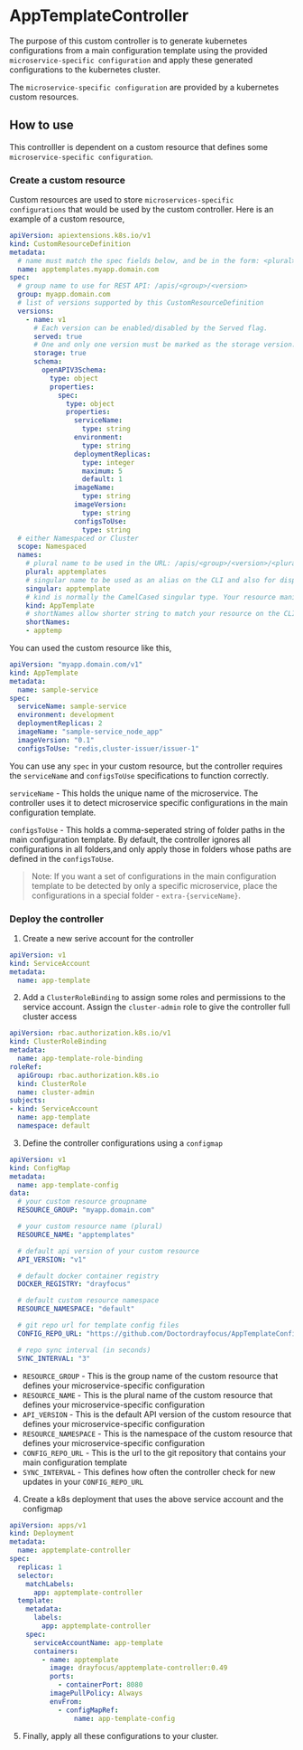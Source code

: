 ﻿# AppTemplateController
The purpose of this custom controller is to generate kubernetes configurations from a main configuration template using the provided `microservice-specific configuration` and apply these generated configurations to the kubernetes cluster.

The `microservice-specific configuration` are provided by a kubernetes custom resources.

## How to use

This controlller is dependent on a custom resource that defines some `microservice-specific configuration`.

### Create a custom resource
Custom resources are used to store `microservices-specific configurations` that would be used by the custom controller. 
Here is an example of a custom resource,

```yml
apiVersion: apiextensions.k8s.io/v1
kind: CustomResourceDefinition
metadata:
  # name must match the spec fields below, and be in the form: <plural>.<group>
  name: apptemplates.myapp.domain.com
spec:
  # group name to use for REST API: /apis/<group>/<version>
  group: myapp.domain.com
  # list of versions supported by this CustomResourceDefinition
  versions:
    - name: v1
      # Each version can be enabled/disabled by the Served flag.
      served: true
      # One and only one version must be marked as the storage version.
      storage: true
      schema:
        openAPIV3Schema:
          type: object
          properties:
            spec:
              type: object
              properties:
                serviceName:
                  type: string
                environment:
                  type: string
                deploymentReplicas:
                  type: integer
                  maximum: 5
                  default: 1
                imageName:
                  type: string
                imageVersion:
                  type: string
                configsToUse:
                  type: string
  # either Namespaced or Cluster
  scope: Namespaced
  names:
    # plural name to be used in the URL: /apis/<group>/<version>/<plural>
    plural: apptemplates
    # singular name to be used as an alias on the CLI and also for displaying
    singular: apptemplate
    # kind is normally the CamelCased singular type. Your resource manifests use this.
    kind: AppTemplate
    # shortNames allow shorter string to match your resource on the CLI
    shortNames:
    - apptemp
```

You can used the custom resource like this,

```yml
apiVersion: "myapp.domain.com/v1"
kind: AppTemplate
metadata:
  name: sample-service
spec:
  serviceName: sample-service
  environment: development
  deploymentReplicas: 2
  imageName: "sample-service_node_app"
  imageVersion: "0.1"
  configsToUse: "redis,cluster-issuer/issuer-1"
```

You can use any `spec` in your custom resource, but the controller requires the `serviceName` and `configsToUse` specifications to function correctly.

`serviceName` - This holds the unique name of the microservice. The controller uses it to detect microservice specific configurations in the main configuration template. 

`configsToUse` - This holds a comma-seperated string of folder paths in the main configuration template. By default, the controller ignores all configurations in all folders,and only apply those in folders whose paths are defined in the `configsToUse`. 

> Note: If you want a set of configurations in the main configuration template to be detected by only a specific microservice, place the configurations in a special folder - `extra-{serviceName}`.

### Deploy the controller
1. Create a new serive account for the controller
```yml
apiVersion: v1
kind: ServiceAccount
metadata:
  name: app-template
```
2. Add a `ClusterRoleBinding` to assign some roles and permissions to the service account. Assign the  `cluster-admin` role to give the controller full cluster access
```yml
apiVersion: rbac.authorization.k8s.io/v1
kind: ClusterRoleBinding
metadata:
  name: app-template-role-binding
roleRef:
  apiGroup: rbac.authorization.k8s.io
  kind: ClusterRole
  name: cluster-admin
subjects:
- kind: ServiceAccount
  name: app-template
  namespace: default
```
3. Define the controller configurations using a `configmap`
```yml
apiVersion: v1
kind: ConfigMap
metadata:
  name: app-template-config
data:
  # your custom resource groupname
  RESOURCE_GROUP: "myapp.domain.com"

  # your custom resource name (plural)
  RESOURCE_NAME: "apptemplates"

  # default api version of your custom resource
  API_VERSION: "v1"

  # default docker container registry
  DOCKER_REGISTRY: "drayfocus"

  # default custom resource namespace
  RESOURCE_NAMESPACE: "default"

  # git repo url for template config files
  CONFIG_REPO_URL: "https://github.com/Doctordrayfocus/AppTemplateConfigs.git"

  # repo sync interval (in seconds)
  SYNC_INTERVAL: "3"
```
- `RESOURCE_GROUP` - This is the group name of the custom resource that defines your microservice-specific configuration
- `RESOURCE_NAME` - This is the plural name of the custom resource that defines your microservice-specific configuration
- `API_VERSION` - This is the default API version of the custom resource that defines your microservice-specific configuration
- `RESOURCE_NAMESPACE` - This is the namespace of the custom resource that defines your microservice-specific configuration
- `CONFIG_REPO_URL` - This is the url to the git repository that contains your main configuration template
- `SYNC_INTERVAL` - This defines how often the controller check for new updates in your `CONFIG_REPO_URL`

4. Create a k8s deployment that uses the above service account and the configmap
```yml
apiVersion: apps/v1
kind: Deployment
metadata:
  name: apptemplate-controller
spec:
  replicas: 1
  selector:
    matchLabels:
      app: apptemplate-controller
  template:
    metadata:
      labels:
        app: apptemplate-controller
    spec:
      serviceAccountName: app-template
      containers:
        - name: apptemplate
          image: drayfocus/apptemplate-controller:0.49
          ports:
            - containerPort: 8080
          imagePullPolicy: Always
          envFrom:
            - configMapRef:
                name: app-template-config
```
5. Finally, apply all these configurations to your cluster.
